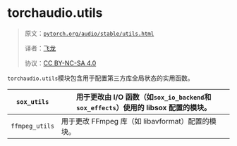 # torchaudio.utils

> 原文：[`pytorch.org/audio/stable/utils.html`](https://pytorch.org/audio/stable/utils.html)
>
> 译者：[飞龙](https://github.com/wizardforcel)
>
> 协议：[CC BY-NC-SA 4.0](http://creativecommons.org/licenses/by-nc-sa/4.0/)


`torchaudio.utils`模块包含用于配置第三方库全局状态的实用函数。

| `sox_utils` | 用于更改由 I/O 函数（如`sox_io_backend`和`sox_effects`）使用的 libsox 配置的模块。 |
| --- | --- |
| `ffmpeg_utils` | 用于更改 FFmpeg 库（如 libavformat）配置的模块。 |
